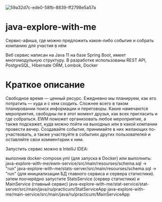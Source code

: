 
![59a32d7c-ede0-58fb-8839-ff2798e5a57a](https://github.com/user-attachments/assets/4de08bb8-7979-4ea4-9dd7-fd74ab0e07ba)

# java-explore-with-me
Сервис-афиша, где можно предложить какое-либо событие и собрать компанию для участия в нём

Веб сервис написан на Java 11 на базе Spring Boot, имеет многомодульную структуру. В разработке использованы REST API, PostgreSQL, Hibernate ORM, Lombok, Docker

# Краткое описание
Свободное время — ценный ресурс. Ежедневно мы планируем, как его потратить — куда и с кем сходить. Сложнее всего в таком планировании поиск информации и переговоры. Какие намечаются мероприятия, свободны ли в этот момент друзья, как всех пригласить и где собраться. EWM поможет организовать любое мероприятие, а также подскажет, куда можно пойти на выходных или в какой компании провести вечер. Создавайте события, принимайте в них желающих по-участвовать, а также участвуйте в событиях других пользователей и оставляйте свои комментарии к ним.

Запустить сервис можно в IntelliJ IDEA:

выполнив docker-compose.yml (для запуска в Docker)
или выполнить:
java-explore-with-me/ewm-service/src/main/resourses/schema.sql -> "run" java-explore-with-me/stats-server/src/main/resourses/schema.sql -> "run" (для инициализации БД главного сервиса и сервера статистики).
затем поочерёдно запустите StatsService (сервер статистики) и MainService (главный сервис) 
java-explore-with-me/stat-service/stat-server/src/main/java/ru/practicum/StatServiceApp 
java-explore-with-me/main-service/src/main/java/ru/practicum/MainServiceApp
